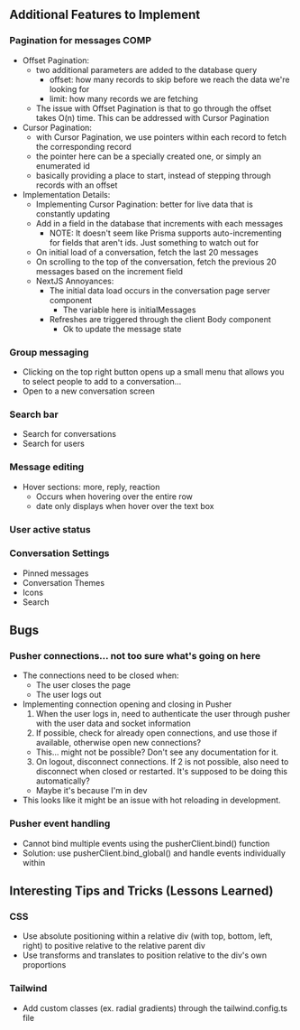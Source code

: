 ## Additional Features to Implement
### Pagination for messages COMP
  - Offset Pagination:
    - two additional parameters are added to the database query
      - offset: how many records to skip before we reach the data we're looking for
      - limit: how many records we are fetching 
    - The issue with Offset Pagination is that to go through the offset takes O(n) time. This can be addressed with Cursor Pagination
  - Cursor Pagination: 
    - with Cursor Pagination, we use pointers within each record to fetch the corresponding record
    - the pointer here can be a specially created one, or simply an enumerated id
    - basically providing a place to start, instead of stepping through records with an offset
  - Implementation Details:
    - Implementing Cursor Pagination: better for live data that is constantly updating 
    - Add in a field in the database that increments with each messages
      - NOTE: It doesn't seem like Prisma supports auto-incrementing for fields that aren't ids. Just something to watch out for 
    - On initial load of a conversation, fetch the last 20 messages
    - On scrolling to the top of the conversation, fetch the previous 20 messages based on the increment field
    - NextJS Annoyances:
      - The initial data load occurs in the conversation page server component
        - The variable here is initialMessages
      - Refreshes are triggered through the client Body component
        - Ok to update the message state

### Group messaging
- Clicking on the top right button opens up a small menu that allows you to select people to add to a conversation... 
- Open to a new conversation screen
### Search bar
- Search for conversations
- Search for users
### Message editing
  - Hover sections: more, reply, reaction
    - Occurs when hovering over the entire row
    - date only displays when hover over the text box
### User active status
### Conversation Settings
  - Pinned messages
  - Conversation Themes
  - Icons
  - Search

## Bugs
### Pusher connections... not too sure what's going on here
  - The connections need to be closed when:
    - The user closes the page
    - The user logs out 
  - Implementing connection opening and closing in Pusher
    1. When the user logs in, need to authenticate the user through pusher with the user data and socket information
    2. If possible, check for already open connections, and use those if available, otherwise open new connections?
      - This... might not be possible? Don't see any documentation for it. 
    3. On logout, disconnect connections. If 2 is not possible, also need to disconnect when closed or restarted. It's supposed to be doing this automatically?
      - Maybe it's because I'm in dev
  - This looks like it might be an issue with hot reloading in development.
### Pusher event handling
  - Cannot bind multiple events using the pusherClient.bind() function
  - Solution: use pusherClient.bind_global() and handle events individually within


## Interesting Tips and Tricks (Lessons Learned)
### CSS
- Use absolute positioning within a relative div (with top, bottom, left, right) to positive relative to the relative parent div
- Use transforms and translates to position relative to the div's own proportions 
### Tailwind
- Add custom classes (ex. radial gradients) through the tailwind.config.ts file

